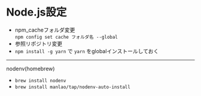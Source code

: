 # Node.js設定  

* npm_cacheフォルダ変更  
```npm config set cache フォルダ名 --global```
* 参照リポジトリ変更
* `npm install -g yarn` で `yarn` をglobalインストールしておく

---

nodenv(homebrew)
- `brew install nodenv`
- `brew install manlao/tap/nodenv-auto-install`
